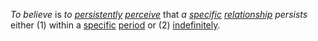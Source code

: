 *To believe* is *to [persistently](https://github.com/gcassel/Modular-Organization-Terminology/blob/master/terms/persist.md) [perceive](https://github.com/gcassel/Modular-Organization-Terminology/blob/master/terms/perceive.md)* that *a [specific](https://github.com/gcassel/Modular-Organization-Terminology/blob/master/terms/specific.md) [relationship](https://github.com/gcassel/Modular-Organization-Terminology/blob/master/terms/relationship.md) persists* either (1) within a [specific](https://github.com/gcassel/Modular-Organization-Terminology/blob/master/terms/specific.md) [period](https://github.com/gcassel/Modular-Organization-Terminology/blob/master/terms/period.md) or (2) [indefinitely](https://github.com/gcassel/Modular-Organization-Terminology/blob/master/terms/indefinite.md).
